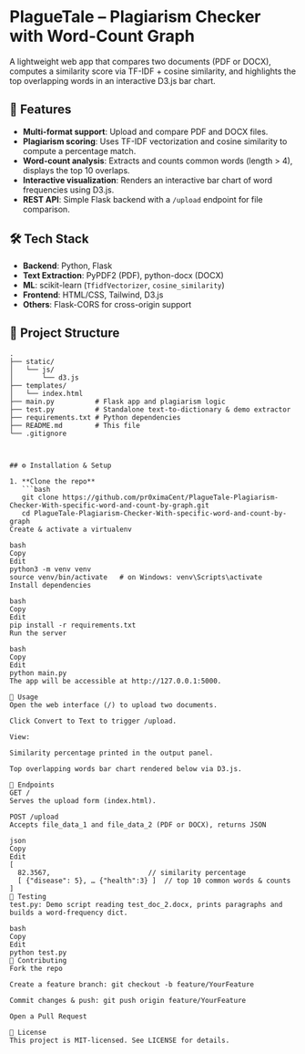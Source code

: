# PlagueTale – Plagiarism Checker with Word-Count Graph

A lightweight web app that compares two documents (PDF or DOCX), computes a similarity score via TF-IDF + cosine similarity, and highlights the top overlapping words in an interactive D3.js bar chart.

## 🚀 Features

- **Multi-format support**: Upload and compare PDF and DOCX files.
- **Plagiarism scoring**: Uses TF-IDF vectorization and cosine similarity to compute a percentage match.
- **Word-count analysis**: Extracts and counts common words (length > 4), displays the top 10 overlaps.
- **Interactive visualization**: Renders an interactive bar chart of word frequencies using D3.js.
- **REST API**: Simple Flask backend with a `/upload` endpoint for file comparison.

## 🛠️ Tech Stack

- **Backend**: Python, Flask  
- **Text Extraction**: PyPDF2 (PDF), python-docx (DOCX)  
- **ML**: scikit-learn (`TfidfVectorizer`, `cosine_similarity`)  
- **Frontend**: HTML/CSS, Tailwind, D3.js  
- **Others**: Flask-CORS for cross-origin support

## 📁 Project Structure

```text
.
├── static/
│   └── js/
│       └── d3.js
├── templates/
│   └── index.html
├── main.py          # Flask app and plagiarism logic
├── test.py          # Standalone text-to-dictionary & demo extractor
├── requirements.txt # Python dependencies
├── README.md        # This file
└── .gitignore



## ⚙️ Installation & Setup

1. **Clone the repo**  
   ```bash
   git clone https://github.com/pr0ximaCent/PlagueTale-Plagiarism-Checker-With-specific-word-and-count-by-graph.git
   cd PlagueTale-Plagiarism-Checker-With-specific-word-and-count-by-graph
Create & activate a virtualenv

bash
Copy
Edit
python3 -m venv venv
source venv/bin/activate   # on Windows: venv\Scripts\activate
Install dependencies

bash
Copy
Edit
pip install -r requirements.txt
Run the server

bash
Copy
Edit
python main.py
The app will be accessible at http://127.0.0.1:5000.

🚀 Usage
Open the web interface (/) to upload two documents.

Click Convert to Text to trigger /upload.

View:

Similarity percentage printed in the output panel.

Top overlapping words bar chart rendered below via D3.js.

🔧 Endpoints
GET /
Serves the upload form (index.html).

POST /upload
Accepts file_data_1 and file_data_2 (PDF or DOCX), returns JSON

json
Copy
Edit
[
  82.3567,                        // similarity percentage
  [ {"disease": 5}, … {"health":3} ]  // top 10 common words & counts
]
📝 Testing
test.py: Demo script reading test_doc_2.docx, prints paragraphs and builds a word-frequency dict.

bash
Copy
Edit
python test.py
🤝 Contributing
Fork the repo

Create a feature branch: git checkout -b feature/YourFeature

Commit changes & push: git push origin feature/YourFeature

Open a Pull Request

📄 License
This project is MIT-licensed. See LICENSE for details.
